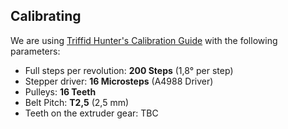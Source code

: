 
## Calibrating
We are using [Triffid Hunter's Calibration Guide](http://reprap.org/wiki/Triffid_Hunter%27s_Calibration_Guide/de) with the following parameters:

- Full steps per revolution: **200 Steps** (1,8° per step)
- Stepper driver: **16 Microsteps** (A4988 Driver)
- Pulleys: **16 Teeth**
- Belt Pitch: **T2,5** (2,5 mm)
- Teeth on the extruder gear: TBC
